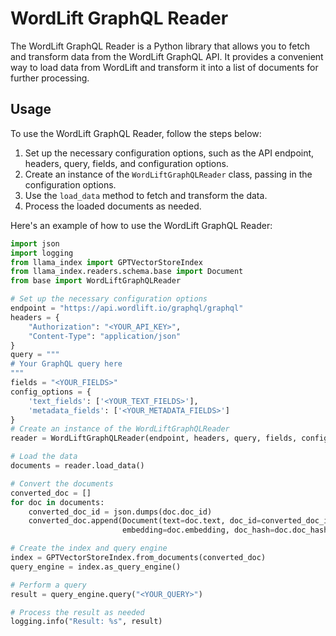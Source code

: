 # WordLift GraphQL Reader

The WordLift GraphQL Reader is a Python library that allows you to fetch and transform data from the WordLift GraphQL API. It provides a convenient way to load data from WordLift and transform it into a list of documents for further processing.

## Usage
To use the WordLift GraphQL Reader, follow the steps below:

1. Set up the necessary configuration options, such as the API endpoint, headers, query, fields, and configuration options.
2. Create an instance of the `WordLiftGraphQLReader` class, passing in the configuration options.
3. Use the `load_data` method to fetch and transform the data.
4. Process the loaded documents as needed.

Here's an example of how to use the WordLift GraphQL Reader:

```python
import json
import logging
from llama_index import GPTVectorStoreIndex
from llama_index.readers.schema.base import Document
from base import WordLiftGraphQLReader

# Set up the necessary configuration options
endpoint = "https://api.wordlift.io/graphql/graphql"
headers = {
    "Authorization": "<YOUR_API_KEY>",
    "Content-Type": "application/json"
}
query = """
# Your GraphQL query here
"""
fields = "<YOUR_FIELDS>"
config_options = {
    'text_fields': ['<YOUR_TEXT_FIELDS>'],
    'metadata_fields': ['<YOUR_METADATA_FIELDS>']
}
# Create an instance of the WordLiftGraphQLReader
reader = WordLiftGraphQLReader(endpoint, headers, query, fields, config_options)

# Load the data
documents = reader.load_data()

# Convert the documents
converted_doc = []
for doc in documents:
    converted_doc_id = json.dumps(doc.doc_id)
    converted_doc.append(Document(text=doc.text, doc_id=converted_doc_id,
                         embedding=doc.embedding, doc_hash=doc.doc_hash, extra_info=doc.extra_info))

# Create the index and query engine
index = GPTVectorStoreIndex.from_documents(converted_doc)
query_engine = index.as_query_engine()

# Perform a query
result = query_engine.query("<YOUR_QUERY>")

# Process the result as needed
logging.info("Result: %s", result)

```

